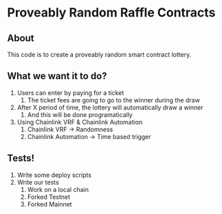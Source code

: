 # Proveably Random Raffle Contracts

## About

This code is to create a proveably random smart contract lottery.

## What we want it to do?

1. Users can enter by paying for a ticket 
    1. The ticket fees are going to go to the winner during the draw
2. After X period of time, the lottery will automatically draw a winner
    1. And this will be done programatically
3. Using Chainlink VRF & Chainlink Automation
    1. Chainlink VRF -> Randomness
    2. Chainlink Automation -> Time based trigger


## Tests!
1. Write some deploy scripts
2. Write our tests
    1. Work on a local chain
    2. Forked Testnet
    3. Forked Mainnet